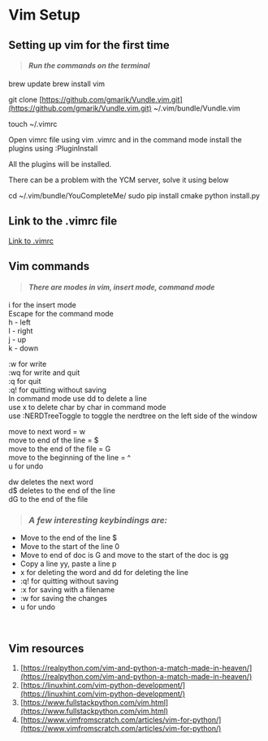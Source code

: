# Vim Setup


## Setting up vim for the first time


> #### _Run the commands on the terminal_

brew update
brew install vim

git clone [https://github.com/gmarik/Vundle.vim.git](https://github.com/gmarik/Vundle.vim.git) ~/.vim/bundle/Vundle.vim


touch ~/.vimrc

Open vimrc file using vim .vimrc and in the command mode install the plugins using :PluginInstall


All the plugins will be installed.


There can be a problem with the YCM server, solve it using below


cd ~/.vim/bundle/YouCompleteMe/
sudo pip install cmake
python install.py

## Link to the .vimrc file

[Link to .vimrc](https://github.com/Prashantmdgl9/Vim/blob/master/.vimrc)


## Vim commands

> #### _There are modes in vim, insert mode, command mode_

i for the insert mode
<br>
Escape for the command mode
<br>
h - left
<br>
l - right
<br>
j - up
<br>
k - down
<br>

:w for write
<br>
:wq for write and quit<br>
:q for quit<br>
:q! for quitting without saving<br>
In command mode use dd to delete a line<br>
use x to delete char by char in command mode<br>
use :NERDTreeToggle to toggle the nerdtree on the left side of the window<br>

move to next word = w<br>
move to end of the line = $<br>
move to the end of the file = G<br>
move to the beginning of the line = ^ <br>
u for undo<br>


dw deletes the next word<br>
d$ deletes to the end of the line<br>
dG to the end of the file<br>



> ### _A few interesting keybindings are:_  <br>

 - Move to the end of the line $<br>
 - Move to the start of the line 0<br>
 - Move to end of doc is G and move to the start of the doc is gg<br>
 - Copy a line yy, paste a line p<br>
 - x for deleting the word and dd for deleting the line<br>
 - :q! for quitting without saving<br>
 - :x <filename> for saving with a filename<br>
 - :w for saving the changes<br>
 - u for undo<br>

<br>


## Vim resources



1. [https://realpython.com/vim-and-python-a-match-made-in-heaven/](https://realpython.com/vim-and-python-a-match-made-in-heaven/)
2. [https://linuxhint.com/vim-python-development/](https://linuxhint.com/vim-python-development/)
3. [https://www.fullstackpython.com/vim.html](https://www.fullstackpython.com/vim.html)
4. [https://www.vimfromscratch.com/articles/vim-for-python/](https://www.vimfromscratch.com/articles/vim-for-python/)

